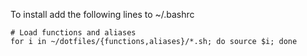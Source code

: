To install add the following lines to ~/.bashrc

    # Load functions and aliases
    for i in ~/dotfiles/{functions,aliases}/*.sh; do source $i; done

